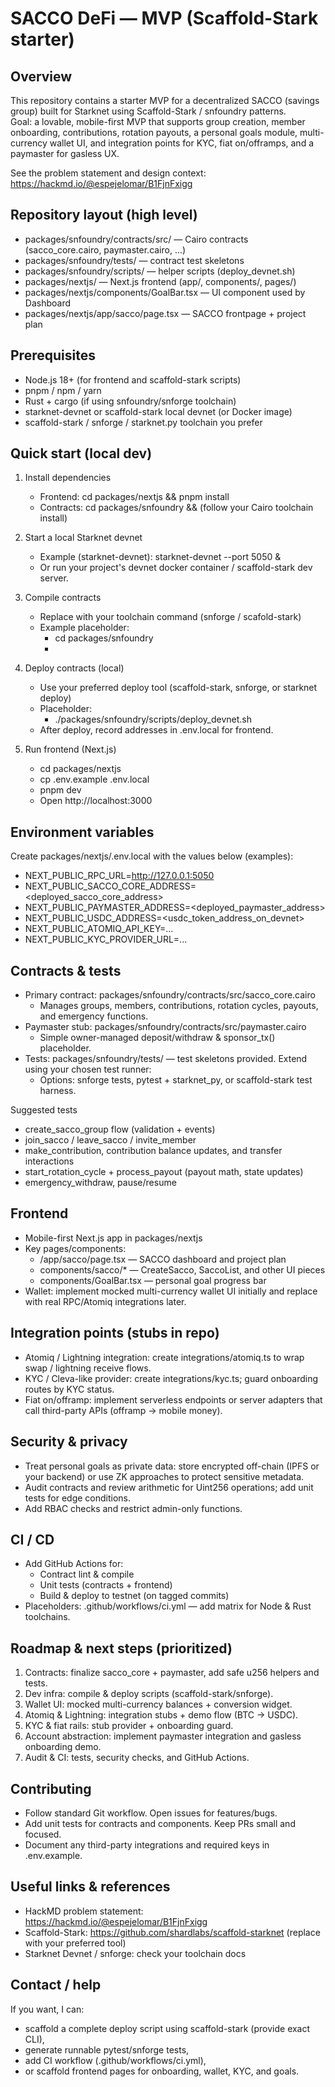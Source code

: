 # SACCO DeFi — MVP (Scaffold-Stark starter)

Overview
--------
This repository contains a starter MVP for a decentralized SACCO (savings group) built for Starknet using Scaffold-Stark / snfoundry patterns.  
Goal: a lovable, mobile-first MVP that supports group creation, member onboarding, contributions, rotation payouts, a personal goals module, multi-currency wallet UI, and integration points for KYC, fiat on/offramps, and a paymaster for gasless UX.

See the problem statement and design context:
https://hackmd.io/@espejelomar/B1FjnFxigg

Repository layout (high level)
------------------------------
- packages/snfoundry/contracts/src/ — Cairo contracts (sacco_core.cairo, paymaster.cairo, ...)
- packages/snfoundry/tests/ — contract test skeletons
- packages/snfoundry/scripts/ — helper scripts (deploy_devnet.sh)
- packages/nextjs/ — Next.js frontend (app/, components/, pages/)
- packages/nextjs/components/GoalBar.tsx — UI component used by Dashboard
- packages/nextjs/app/sacco/page.tsx — SACCO frontpage + project plan

Prerequisites
-------------
- Node.js 18+ (for frontend and scaffold-stark scripts)
- pnpm / npm / yarn
- Rust + cargo (if using snfoundry/snforge toolchain)
- starknet-devnet or scaffold-stark local devnet (or Docker image)
- scaffold-stark / snforge / starknet.py toolchain you prefer

Quick start (local dev)
-----------------------
1. Install dependencies
   - Frontend: cd packages/nextjs && pnpm install
   - Contracts: cd packages/snfoundry && (follow your Cairo toolchain install)

2. Start a local Starknet devnet
   - Example (starknet-devnet): starknet-devnet --port 5050 &
   - Or run your project's devnet docker container / scaffold-stark dev server.

3. Compile contracts
   - Replace with your toolchain command (snforge / scafold-stark)
   - Example placeholder:
     - cd packages/snfoundry
     - <compile contracts command>

4. Deploy contracts (local)
   - Use your preferred deploy tool (scaffold-stark, snforge, or starknet deploy)
   - Placeholder:
     - ./packages/snfoundry/scripts/deploy_devnet.sh
   - After deploy, record addresses in .env.local for frontend.

5. Run frontend (Next.js)
   - cd packages/nextjs
   - cp .env.example .env.local
   - pnpm dev
   - Open http://localhost:3000

Environment variables
---------------------
Create packages/nextjs/.env.local with the values below (examples):
- NEXT_PUBLIC_RPC_URL=http://127.0.0.1:5050
- NEXT_PUBLIC_SACCO_CORE_ADDRESS=<deployed_sacco_core_address>
- NEXT_PUBLIC_PAYMASTER_ADDRESS=<deployed_paymaster_address>
- NEXT_PUBLIC_USDC_ADDRESS=<usdc_token_address_on_devnet>
- NEXT_PUBLIC_ATOMIQ_API_KEY=...
- NEXT_PUBLIC_KYC_PROVIDER_URL=...

Contracts & tests
-----------------
- Primary contract: packages/snfoundry/contracts/src/sacco_core.cairo
  - Manages groups, members, contributions, rotation cycles, payouts, and emergency functions.
- Paymaster stub: packages/snfoundry/contracts/src/paymaster.cairo
  - Simple owner-managed deposit/withdraw & sponsor_tx() placeholder.
- Tests: packages/snfoundry/tests/ — test skeletons provided. Extend using your chosen test runner:
  - Options: snforge tests, pytest + starknet_py, or scaffold-stark test harness.

Suggested tests
- create_sacco_group flow (validation + events)
- join_sacco / leave_sacco / invite_member
- make_contribution, contribution balance updates, and transfer interactions
- start_rotation_cycle + process_payout (payout math, state updates)
- emergency_withdraw, pause/resume

Frontend
--------
- Mobile-first Next.js app in packages/nextjs
- Key pages/components:
  - /app/sacco/page.tsx — SACCO dashboard and project plan
  - components/sacco/* — CreateSacco, SaccoList, and other UI pieces
  - components/GoalBar.tsx — personal goal progress bar
- Wallet: implement mocked multi-currency wallet UI initially and replace with real RPC/Atomiq integrations later.

Integration points (stubs in repo)
----------------------------------
- Atomiq / Lightning integration: create integrations/atomiq.ts to wrap swap / lightning receive flows.
- KYC / Cleva-like provider: create integrations/kyc.ts; guard onboarding routes by KYC status.
- Fiat on/offramp: implement serverless endpoints or server adapters that call third-party APIs (offramp -> mobile money).

Security & privacy
------------------
- Treat personal goals as private data: store encrypted off-chain (IPFS or your backend) or use ZK approaches to protect sensitive metadata.
- Audit contracts and review arithmetic for Uint256 operations; add unit tests for edge conditions.
- Add RBAC checks and restrict admin-only functions.

CI / CD
-------
- Add GitHub Actions for:
  - Contract lint & compile
  - Unit tests (contracts + frontend)
  - Build & deploy to testnet (on tagged commits)
- Placeholders: .github/workflows/ci.yml — add matrix for Node & Rust toolchains.

Roadmap & next steps (prioritized)
----------------------------------
1. Contracts: finalize sacco_core + paymaster, add safe u256 helpers and tests.
2. Dev infra: compile & deploy scripts (scaffold-stark/snforge).
3. Wallet UI: mocked multi-currency balances + conversion widget.
4. Atomiq & Lightning: integration stubs + demo flow (BTC -> USDC).
5. KYC & fiat rails: stub provider + onboarding guard.
6. Account abstraction: implement paymaster integration and gasless onboarding demo.
7. Audit & CI: tests, security checks, and GitHub Actions.

Contributing
------------
- Follow standard Git workflow. Open issues for features/bugs.
- Add unit tests for contracts and components. Keep PRs small and focused.
- Document any third-party integrations and required keys in .env.example.

Useful links & references
-------------------------
- HackMD problem statement: https://hackmd.io/@espejelomar/B1FjnFxigg
- Scaffold-Stark: https://github.com/shardlabs/scaffold-starknet (replace with your preferred tool)
- Starknet Devnet / snforge: check your toolchain docs

Contact / help
--------------
If you want, I can:
- scaffold a complete deploy script using scaffold-stark (provide exact CLI),
- generate runnable pytest/snforge tests,
- add CI workflow (.github/workflows/ci.yml),
- or scaffold frontend pages for onboarding, wallet, KYC, and goals.

